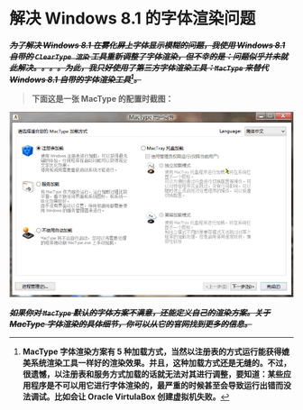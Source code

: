 <link href="../css/style.css" rel="stylesheet" type="text/css" />


# 解决 Windows 8.1 的字体渲染问题

***~~为了解决 Windows 8.1 在雾化屏上字体显示模糊的问题，我使用 Windows 8.1 自带的  `ClearType 渲染` 工具重新调整了字体渲染，但不幸的是：问题似乎并未就此解决。。。。为此，我只好使用了第三方字体渲染工具：`MacType` 来替代 Windows 8.1 自带的字体渲染工具[^1]。~~***

> **下面这是一张 MacType 的配置时截图：**

![](images/1543937290_533.png)

***~~如果你对 `MacType` 默认的字体方案不满意，还能定义自己的渲染方案。关于 MacType 字体渲染的具体细节，你可以从它的官网找到更多的信息。~~***
 
[^1]: **MacType 字体渲染方案有 5 种加载方式，当然以注册表的方式运行能获得媲美系统渲染工具一样好的渲染效果。并且，这种加载方式还是无缝的。不过，很遗憾，以注册表和服务方式加载的话就无法对其进行调整，要知道：某些应用程序是不可以用它进行字体渲染的，最严重的时候甚至会导致运行出错而没法调试。比如会让 Oracle VirtulaBox 创建虚拟机失败。**

[^2]: 更不幸的是，一些版本旧一点的应用程序并不提供 windows 8.1 所谓的高分屏支持，在这种显示器上表现的很不友好，如此想要提升视觉上的体验，甚至还要适当调整显示器的默认缩放来适应这些应用程序！另外，一些旧版本的程序要想版本较新的 windows(比如 win 8)运行，还要对兼容性设置进行调整才能使应用程序正常工作外带显示正常。应用程序或者其快捷方式 -> 右键 -> 属性 -> 兼容性选项卡-> 勾选高 DPI 设置时禁用显示缩放。

[^3]:  比如要将默认缩放 125% 调整到 130%，方法是：桌面右键 -> 个性化 -> 显示 -> 自定义大小选项并勾选让我选择一个适合我的所有显示器的缩放级别 ；对于那些没有提供更改软件界面字体的程序，还要调整默认的应用程序菜单等字体大小。方法如上：仅更改文本大小 -> 菜单..... -> 然后点击应用 
